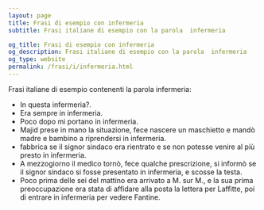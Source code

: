 ```yaml
---
layout: page
title: Frasi di esempio con infermeria 
subtitle: Frasi italiane di esempio con la parola  infermeria

og_title: Frasi di esempio con infermeria 
og_description: Frasi italiane di esempio con la parola  infermeria
og_type: website
permalink: /frasi/i/infermeria.html
---
```


Frasi italiane di esempio contenenti la parola infermeria:


- In questa infermeria?.
- Era sempre in infermeria.
- Poco dopo mi portano in infermeria.
- Majid prese in mano la situazione, fece nascere un maschietto e mandò madre e bambino a riprendersi in infermeria.
- fabbrica se il signor sindaco era rientrato e se non potesse venire al più presto in infermeria.
- A mezzogiorno il medico tornò, fece qualche prescrizione, si informò se il signor sindaco si fosse presentato in infermeria, e scosse la testa.
- Poco prima delle sei del mattino era arrivato a M. sur M., e la sua prima preoccupazione era stata di affidare alla posta la lettera per Laffitte, poi di entrare in infermeria per vedere Fantine.
